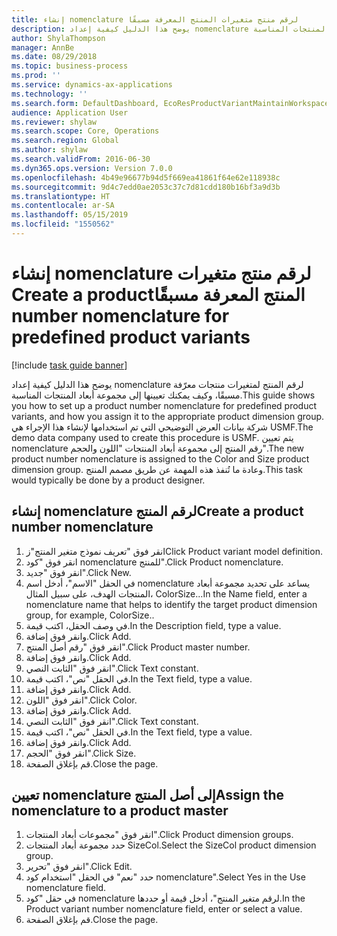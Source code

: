 ```yaml
---
title: إنشاء nomenclature لرقم منتج متغيرات المنتج المعرفة مسبقًا‬‏‫
description: يوضح هذا الدليل كيفية إعداد nomenclature لرقم المنتج لمتغيرات منتجات معرّفة مسبقًا، وكيف يمكنك تعيينها إلى مجموعة أبعاد المنتجات المناسبة.
author: ShylaThompson
manager: AnnBe
ms.date: 08/29/2018
ms.topic: business-process
ms.prod: ''
ms.service: dynamics-ax-applications
ms.technology: ''
ms.search.form: DefaultDashboard, EcoResProductVariantMaintainWorkspace, EcoResNomenclature, EcoResProductDimensionGroup
audience: Application User
ms.reviewer: shylaw
ms.search.scope: Core, Operations
ms.search.region: Global
ms.author: shylaw
ms.search.validFrom: 2016-06-30
ms.dyn365.ops.version: Version 7.0.0
ms.openlocfilehash: 4b49e96677b94d5f669ea41861f64e62e118938c
ms.sourcegitcommit: 9d4c7edd0ae2053c37c7d81cdd180b16bf3a9d3b
ms.translationtype: HT
ms.contentlocale: ar-SA
ms.lasthandoff: 05/15/2019
ms.locfileid: "1550562"
---
```

# <a name="create-a-product-number-nomenclature-for-predefined-product-variants"></a><span data-ttu-id="3a147-103">إنشاء nomenclature لرقم منتج متغيرات المنتج المعرفة مسبقًا‬‏‫</span><span class="sxs-lookup"><span data-stu-id="3a147-103">Create a product number nomenclature for predefined product variants</span></span>

[!include [task guide banner](../../includes/task-guide-banner.md)]

<span data-ttu-id="3a147-104">يوضح هذا الدليل كيفية إعداد nomenclature لرقم المنتج لمتغيرات منتجات معرّفة مسبقًا، وكيف يمكنك تعيينها إلى مجموعة أبعاد المنتجات المناسبة.</span><span class="sxs-lookup"><span data-stu-id="3a147-104">This guide shows you how to set up a product number nomenclature for predefined product variants, and how you assign it to the appropriate product dimension group.</span></span> <span data-ttu-id="3a147-105">شركة بيانات العرض التوضيحي التي تم استخدامها لإنشاء هذا الإجراء هي USMF.</span><span class="sxs-lookup"><span data-stu-id="3a147-105">The demo data company used to create this procedure is USMF.</span></span> <span data-ttu-id="3a147-106">يتم تعيين nomenclature رقم المنتج إلى مجموعة أبعاد المنتجات "اللون والحجم".</span><span class="sxs-lookup"><span data-stu-id="3a147-106">The new product number nomenclature is assigned to the Color and Size product dimension group.</span></span> <span data-ttu-id="3a147-107">وعادة ما تُنفذ هذه المهمة عن طريق مصمم المنتج.</span><span class="sxs-lookup"><span data-stu-id="3a147-107">This task would typically be done by a product designer.</span></span>


## <a name="create-a-product-number-nomenclature"></a><span data-ttu-id="3a147-108">إنشاء nomenclature لرقم المنتج</span><span class="sxs-lookup"><span data-stu-id="3a147-108">Create a product number nomenclature</span></span>
1. <span data-ttu-id="3a147-109">انقر فوق "تعريف نموذج متغير المنتج"ز</span><span class="sxs-lookup"><span data-stu-id="3a147-109">Click Product variant model definition.</span></span>
2. <span data-ttu-id="3a147-110">انقر فوق "كود nomenclature للمنتج‬".</span><span class="sxs-lookup"><span data-stu-id="3a147-110">Click Product nomenclature.</span></span>
3. <span data-ttu-id="3a147-111">انقر فوق "جديد".</span><span class="sxs-lookup"><span data-stu-id="3a147-111">Click New.</span></span>
4. <span data-ttu-id="3a147-112">في الحقل "الاسم"، أدخل اسم nomenclature يساعد على تحديد مجموعة أبعاد المنتجات الهدف، على سبيل المثال، ColorSize...</span><span class="sxs-lookup"><span data-stu-id="3a147-112">In the Name field, enter a nomenclature name that helps to identify the target product dimension group, for example, ColorSize..</span></span>
5. <span data-ttu-id="3a147-113">في وصف الحقل، اكتب قيمة.</span><span class="sxs-lookup"><span data-stu-id="3a147-113">In the Description field, type a value.</span></span>
6. <span data-ttu-id="3a147-114">وانقر فوق إضافة.</span><span class="sxs-lookup"><span data-stu-id="3a147-114">Click Add.</span></span>
7. <span data-ttu-id="3a147-115">انقر فوق "رقم أصل المنتج".</span><span class="sxs-lookup"><span data-stu-id="3a147-115">Click Product master number.</span></span>
8. <span data-ttu-id="3a147-116">وانقر فوق إضافة.</span><span class="sxs-lookup"><span data-stu-id="3a147-116">Click Add.</span></span>
9. <span data-ttu-id="3a147-117">انقر فوق "الثابت النصي‬".</span><span class="sxs-lookup"><span data-stu-id="3a147-117">Click Text constant.</span></span>
10. <span data-ttu-id="3a147-118">في الحقل "نص"، اكتب قيمة.</span><span class="sxs-lookup"><span data-stu-id="3a147-118">In the Text field, type a value.</span></span>
11. <span data-ttu-id="3a147-119">وانقر فوق إضافة.</span><span class="sxs-lookup"><span data-stu-id="3a147-119">Click Add.</span></span>
12. <span data-ttu-id="3a147-120">انقر فوق "اللون".</span><span class="sxs-lookup"><span data-stu-id="3a147-120">Click Color.</span></span>
13. <span data-ttu-id="3a147-121">وانقر فوق إضافة.</span><span class="sxs-lookup"><span data-stu-id="3a147-121">Click Add.</span></span>
14. <span data-ttu-id="3a147-122">انقر فوق "الثابت النصي‬".</span><span class="sxs-lookup"><span data-stu-id="3a147-122">Click Text constant.</span></span>
15. <span data-ttu-id="3a147-123">في الحقل "نص"، اكتب قيمة.</span><span class="sxs-lookup"><span data-stu-id="3a147-123">In the Text field, type a value.</span></span>
16. <span data-ttu-id="3a147-124">وانقر فوق إضافة.</span><span class="sxs-lookup"><span data-stu-id="3a147-124">Click Add.</span></span>
17. <span data-ttu-id="3a147-125">انقر فوق "الحجم".</span><span class="sxs-lookup"><span data-stu-id="3a147-125">Click Size.</span></span>
18. <span data-ttu-id="3a147-126">قم بإغلاق الصفحة.</span><span class="sxs-lookup"><span data-stu-id="3a147-126">Close the page.</span></span>

## <a name="assign-the-nomenclature-to-a-product-master"></a><span data-ttu-id="3a147-127">تعيين nomenclature إلى أصل المنتج</span><span class="sxs-lookup"><span data-stu-id="3a147-127">Assign the nomenclature to a product master</span></span>
1. <span data-ttu-id="3a147-128">انقر فوق "مجموعات أبعاد المنتجات".</span><span class="sxs-lookup"><span data-stu-id="3a147-128">Click Product dimension groups.</span></span>
2. <span data-ttu-id="3a147-129">حدد مجموعة أبعاد المنتجات SizeCol.</span><span class="sxs-lookup"><span data-stu-id="3a147-129">Select the SizeCol product dimension group.</span></span>
3. <span data-ttu-id="3a147-130">انقر فوق "تحرير".</span><span class="sxs-lookup"><span data-stu-id="3a147-130">Click Edit.</span></span>
4. <span data-ttu-id="3a147-131">حدد "نعم" في الحقل "استخدام كود nomenclature".</span><span class="sxs-lookup"><span data-stu-id="3a147-131">Select Yes in the Use nomenclature field.</span></span>
5. <span data-ttu-id="3a147-132">في حقل "كود nomenclature لرقم متغير المنتج‬"، أدخل قيمة أو حددها.</span><span class="sxs-lookup"><span data-stu-id="3a147-132">In the Product variant number nomenclature field, enter or select a value.</span></span>
6. <span data-ttu-id="3a147-133">قم بإغلاق الصفحة.</span><span class="sxs-lookup"><span data-stu-id="3a147-133">Close the page.</span></span>

